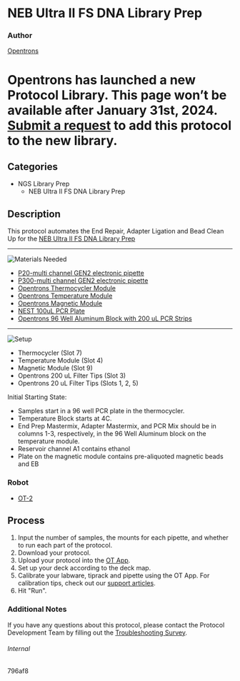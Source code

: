 # NEB Ultra II FS DNA Library Prep

### Author
[Opentrons](https://opentrons.com/)


# Opentrons has launched a new Protocol Library. This page won’t be available after January 31st, 2024. [Submit a request](https://docs.google.com/forms/d/e/1FAIpQLSdYYp9QCKow4nn0KlCVsMS3HX0eJ0N9O7-erajKvcpT0lWbSg/viewform) to add this protocol to the new library.

## Categories
* NGS Library Prep
	* NEB Ultra II FS DNA Library Prep


## Description
This protocol automates the End Repair, Adapter Ligation and Bead Clean Up for the [NEB Ultra II FS DNA Library Prep](https://www.neb.com/products/e7805-nebnext-ultra-ii-fs-dna-library-prep-kit-for-illumina#Protocols,%20Manuals%20&%20Usage)


---
![Materials Needed](https://s3.amazonaws.com/opentrons-protocol-library-website/custom-README-images/001-General+Headings/materials.png)

* [P20-multi channel GEN2 electronic pipette](https://shop.opentrons.com/collections/ot-2-robot/products/8-channel-electronic-pipette)
* [P300-multi channel GEN2 electronic pipette](https://shop.opentrons.com/collections/ot-2-robot/products/8-channel-electronic-pipette)
* [Opentrons Thermocycler Module](https://opentrons.com/modules/thermocycler-module/)
* [Opentrons Temperature Module](https://opentrons.com/modules/temperature-module/)
* [Opentrons Magnetic Module](https://opentrons.com/modules/temperature-module/)
* [NEST 100uL PCR Plate](https://shop.opentrons.com/collections/lab-plates/products/nest-0-1-ml-96-well-pcr-plate-full-skirt)
* [Opentrons 96 Well Aluminum Block with 200 uL PCR Strips](https://shop.opentrons.com/collections/racks-and-adapters/products/aluminum-block-set)

---
![Setup](https://s3.amazonaws.com/opentrons-protocol-library-website/custom-README-images/001-General+Headings/Setup.png)

* Thermocycler (Slot 7)
* Temperature Module (Slot 4)
* Magnetic Module (Slot 9)
* Opentrons 200 uL Filter Tips (Slot 3)
* Opentrons 20 uL Filter Tips (Slots 1, 2, 5)

Initial Starting State:
- Samples start in a 96 well PCR plate in the thermocycler.
- Temperature Block starts at 4C.
- End Prep Mastermix, Adapter Mastermix, and PCR Mix should be in columns 1-3, respectively, in the 96 Well Aluminum block on the temperature module.
- Reservoir channel A1 contains ethanol
- Plate on the magnetic module contains pre-aliquoted magnetic beads and EB


### Robot
* [OT-2](https://opentrons.com/ot-2)

## Process
1. Input the number of samples, the mounts for each pipette, and whether to run each part of the protocol.
2. Download your protocol.
3. Upload your protocol into the [OT App](https://opentrons.com/ot-app).
4. Set up your deck according to the deck map.
5. Calibrate your labware, tiprack and pipette using the OT App. For calibration tips, check out our [support articles](https://support.opentrons.com/en/collections/1559720-guide-for-getting-started-with-the-ot-2).
6. Hit "Run".

### Additional Notes
If you have any questions about this protocol, please contact the Protocol Development Team by filling out the [Troubleshooting Survey](https://protocol-troubleshooting.paperform.co/).

###### Internal
796af8
